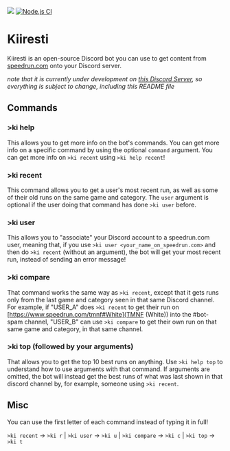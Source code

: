 ![](https://slippy.xyz/files/f8dd6905-0124-46c6-a9b6-df80cf41df27)
[![Node.js CI](https://github.com/TTTaevas/Kiiresti/actions/workflows/node.js.yml/badge.svg)](https://github.com/TTTaevas/Kiiresti/actions/workflows/node.js.yml)

# Kiiresti

Kiiresti is an open-source Discord bot you can use to get content from [speedrun.com](https://www.speedrun.com) onto your Discord server.

*note that it is currently under development on [this Discord Server](https://discord.gg/ZcKbgqxq2C), so everything is subject to change, including this README file*

## Commands

### >ki help <command>

This allows you to get more info on the bot's commands. You can get more info on a specific command by using the optional `command` argument. You can get more info on `>ki recent` using `>ki help recent`!

### >ki recent <user>

This command allows you to get a user's most recent run, as well as some of their old runs on the same game and category. The `user` argument is optional if the user doing that command has done `>ki user` before.

### >ki user <user>

This allows you to "associate" your Discord account to a speedrun.com user, meaning that, if you use `>ki user <your_name_on_speedrun.com>` and then do `>ki recent` (without an argument), the bot will get your most recent run, instead of sending an error message!

### >ki compare <user>

That command works the same way as `>ki recent`, except that it gets runs only from the last game and category seen in that same Discord channel. For example, if "USER_A" does `>ki recent` to get their run on [https://www.speedrun.com/tmnf#White](TMNF (White)) into the #bot-spam channel, "USER_B" can use `>ki compare` to get their own run on that same game and category, in that same channel.

### >ki top (followed by your arguments)

That allows you to get the top 10 best runs on anything. Use `>ki help top` to understand how to use arguments with that command. If arguments are omitted, the bot will instead get the best runs of what was last shown in that discord channel by, for example, someone using `>ki recent`.

## Misc

You can use the first letter of each command instead of typing it in full!

`>ki recent` -> `>ki r` | `>ki user` -> `>ki u` | `>ki compare` -> `>ki c` | `>ki top` -> `>ki t`
